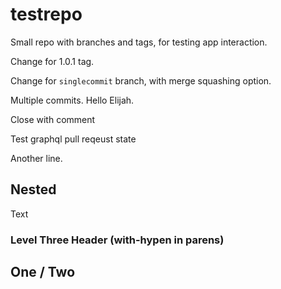 # testrepo
Small repo with branches and tags, for testing app interaction.

Change for 1.0.1 tag.

Change for `singlecommit` branch, with merge squashing option.

Multiple commits. Hello Elijah.

Close with comment

Test graphql pull reqeust state

Another line.

## Nested

Text

### Level Three Header (with-hypen in parens)

## One / Two
